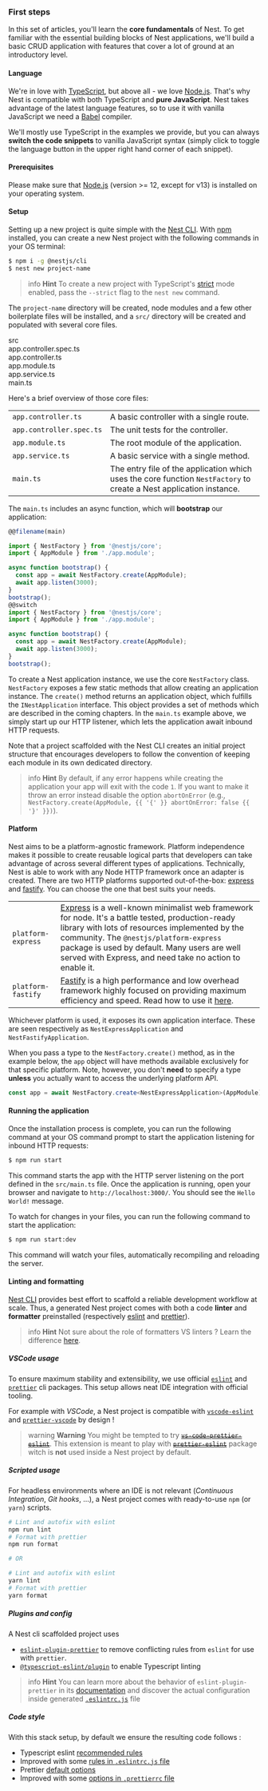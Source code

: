 ### First steps

In this set of articles, you'll learn the **core fundamentals** of Nest. To get familiar with the essential building blocks of Nest applications, we'll build a basic CRUD application with features that cover a lot of ground at an introductory level.

#### Language

We're in love with [TypeScript](https://www.typescriptlang.org/), but above all - we love [Node.js](https://nodejs.org/en/). That's why Nest is compatible with both TypeScript and **pure JavaScript**. Nest takes advantage of the latest language features, so to use it with vanilla JavaScript we need a [Babel](https://babeljs.io/) compiler.

We'll mostly use TypeScript in the examples we provide, but you can always **switch the code snippets** to vanilla JavaScript syntax (simply click to toggle the language button in the upper right hand corner of each snippet).

#### Prerequisites

Please make sure that [Node.js](https://nodejs.org) (version >= 12, except for v13) is installed on your operating system.

#### Setup

Setting up a new project is quite simple with the [Nest CLI](/cli/overview). With [npm](https://www.npmjs.com/) installed, you can create a new Nest project with the following commands in your OS terminal:

```bash
$ npm i -g @nestjs/cli
$ nest new project-name
```

> info **Hint** To create a new project with TypeScript's [strict](https://www.typescriptlang.org/tsconfig#strict) mode enabled, pass the `--strict` flag to the `nest new` command. 

The `project-name` directory will be created, node modules and a few other boilerplate files will be installed, and a `src/` directory will be created and populated with several core files.

<div class="file-tree">
  <div class="item">src</div>
  <div class="children">
    <div class="item">app.controller.spec.ts</div>
    <div class="item">app.controller.ts</div>
    <div class="item">app.module.ts</div>
    <div class="item">app.service.ts</div>
    <div class="item">main.ts</div>
  </div>
</div>

Here's a brief overview of those core files:

|                          |                                                                                                                     |
| ------------------------ | ------------------------------------------------------------------------------------------------------------------- |
| `app.controller.ts`      | A basic controller with a single route.                                                                             |
| `app.controller.spec.ts` | The unit tests for the controller.                                                                                  |
| `app.module.ts`          | The root module of the application.                                                                                 |
| `app.service.ts`         | A basic service with a single method.                                                                               |
| `main.ts`                | The entry file of the application which uses the core function `NestFactory` to create a Nest application instance. |

The `main.ts` includes an async function, which will **bootstrap** our application:

```typescript
@@filename(main)

import { NestFactory } from '@nestjs/core';
import { AppModule } from './app.module';

async function bootstrap() {
  const app = await NestFactory.create(AppModule);
  await app.listen(3000);
}
bootstrap();
@@switch
import { NestFactory } from '@nestjs/core';
import { AppModule } from './app.module';

async function bootstrap() {
  const app = await NestFactory.create(AppModule);
  await app.listen(3000);
}
bootstrap();
```

To create a Nest application instance, we use the core `NestFactory` class. `NestFactory` exposes a few static methods that allow creating an application instance. The `create()` method returns an application object, which fulfills the `INestApplication` interface. This object provides a set of methods which are described in the coming chapters. In the `main.ts` example above, we simply start up our HTTP listener, which lets the application await inbound HTTP requests.

Note that a project scaffolded with the Nest CLI creates an initial project structure that encourages developers to follow the convention of keeping each module in its own dedicated directory.

> info **Hint** By default, if any error happens while creating the application your app will exit with the code `1`. If you want to make it throw an error instead disable the option `abortOnError` (e.g., `NestFactory.create(AppModule, {{ '{' }} abortOnError: false {{ '}' }})`).

<app-banner-courses></app-banner-courses>

#### Platform

Nest aims to be a platform-agnostic framework. Platform independence makes it possible to create reusable logical parts that developers can take advantage of across several different types of applications. Technically, Nest is able to work with any Node HTTP framework once an adapter is created. There are two HTTP platforms supported out-of-the-box: [express](https://expressjs.com/) and [fastify](https://www.fastify.io). You can choose the one that best suits your needs.

|                    |                                                                                                                                                                                                                                                                                                                                    |
| ------------------ | ---------------------------------------------------------------------------------------------------------------------------------------------------------------------------------------------------------------------------------------------------------------------------------------------------------------------------------- |
| `platform-express` | [Express](https://expressjs.com/) is a well-known minimalist web framework for node. It's a battle tested, production-ready library with lots of resources implemented by the community. The `@nestjs/platform-express` package is used by default. Many users are well served with Express, and need take no action to enable it. |
| `platform-fastify` | [Fastify](https://www.fastify.io/) is a high performance and low overhead framework highly focused on providing maximum efficiency and speed. Read how to use it [here](/techniques/performance).                                                                                                                                  |

Whichever platform is used, it exposes its own application interface. These are seen respectively as `NestExpressApplication` and `NestFastifyApplication`.

When you pass a type to the `NestFactory.create()` method, as in the example below, the `app` object will have methods available exclusively for that specific platform. Note, however, you don't **need** to specify a type **unless** you actually want to access the underlying platform API.

```typescript
const app = await NestFactory.create<NestExpressApplication>(AppModule);
```

#### Running the application

Once the installation process is complete, you can run the following command at your OS command prompt to start the application listening for inbound HTTP requests:

```bash
$ npm run start
```

This command starts the app with the HTTP server listening on the port defined in the `src/main.ts` file. Once the application is running, open your browser and navigate to `http://localhost:3000/`. You should see the `Hello World!` message.

To watch for changes in your files, you can run the following command to start the application:

```bash
$ npm run start:dev
```

This command will watch your files, automatically recompiling and reloading the server.

#### Linting and formatting

[Nest CLI](/cli/overview) provides best effort to scaffold a reliable development workflow at scale. Thus, a generated Nest project comes with both a code **linter** and **formatter** preinstalled (respectively [eslint](https://eslint.org/) and [prettier](https://prettier.io/)).

> info **Hint** Not sure about the role of formatters VS linters ? Learn the difference [here](https://prettier.io/docs/en/comparison.html).

##### VSCode usage
To ensure maximum stability and extensibility, we use official [`eslint`](https://www.npmjs.com/package/eslint) and [`prettier`](https://www.npmjs.com/package/prettier) cli packages. This setup allows neat IDE integration with official tooling.

For example with *VSCode*, a Nest project is compatible with [`vscode-eslint`](https://marketplace.visualstudio.com/items?itemName=dbaeumer.vscode-eslint) and [`prettier-vscode`](https://marketplace.visualstudio.com/items?itemName=esbenp.prettier-vscode) by design !

> warning **Warning** You might be tempted to try [~~`vs-code-prettier-eslint`~~](https://marketplace.visualstudio.com/items?itemName=rvest.vs-code-prettier-eslint). This extension is meant to play with [~~`prettier-eslint`~~](https://github.com/prettier/prettier-eslint) package witch is **not** used inside a Nest project by default.

##### Scripted usage
For headless environments where an IDE is not relevant (*Continuous Integration*, *Git hooks*, ...), a Nest project comes with ready-to-use `npm` (or `yarn`) scripts.

```bash
# Lint and autofix with eslint
npm run lint
# Format with prettier
npm run format

# OR

# Lint and autofix with eslint
yarn lint
# Format with prettier
yarn format
```

##### Plugins and config

A Nest cli scaffolded project uses
- [`eslint-plugin-prettier`](https://github.com/prettier/eslint-plugin-prettier) to remove conflicting rules from `eslint` for use with `prettier`.
- [`@typescript-eslint/plugin`](https://github.com/typescript-eslint/typescript-eslint/tree/main/packages/eslint-plugin) to enable Typescript linting

> info **Hint** You can learn more about the behavior of `eslint-plugin-prettier` in its [documentation](https://github.com/prettier/eslint-plugin-prettier#recommended-configuration) and discover the actual configuration inside generated [`.eslintrc.js`](https://github.com/nestjs/typescript-starter/blob/master/.eslintrc.js) file

##### Code style

With this stack setup, by default we ensure the resulting code follows :
- Typescript eslint [recommended rules](https://github.com/typescript-eslint/typescript-eslint/blob/main/packages/eslint-plugin/src/configs/recommended.ts)
- Improved with some [rules in `.eslintrc.js` file](https://github.com/nestjs/typescript-starter/blob/master/.eslintrc.js)
- Prettier [default options](https://prettier.io/docs/en/options.html)
- Improved with some [options in `.prettierrc` file](https://github.com/nestjs/typescript-starter/blob/master/.prettierrc)
